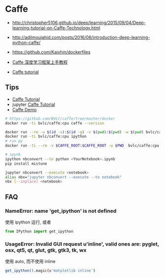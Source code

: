 # Caffe
* http://christopher5106.github.io/deep/learning/2015/09/04/Deep-learning-tutorial-on-Caffe-Technology.html
* http://adilmoujahid.com/posts/2016/06/introduction-deep-learning-python-caffe/
* https://github.com/Kaixhin/dockerfiles

* [Caffe 深度学习框架上手教程](http://suanfazu.com/t/caffe/281)
* [Caffe tutorial](http://tutorial.caffe.berkeleyvision.org/)
## Tips

* [Caffe Tutorial](http://caffe.berkeleyvision.org/tutorial/)
* jupyter [Caffe Tutorial](http://nbviewer.jupyter.org/github/BVLC/caffe/tree/master/examples/)
* [Caffe Demo](http://demo.caffe.berkeleyvision.org/)

```bash
# https://github.com/BVLC/caffe/tree/master/docker
docker run -ti bvlc/caffe:cpu caffe --version

docker run --rm -u $(id -u):$(id -g) -v $(pwd):$(pwd) -w $(pwd) bvlc/caffe:cpu caffe train --solver=example_solver.prototxt
docker run -ti bvlc/caffe:cpu ipython
# run py
docker run -ti --rm -v $CAFFE_ROOT:$CAFFE_ROOT -w $PWD  bvlc/caffe:cpu ipython

# ipynb
ipython nbconvert --to python <YourNotebook>.ipynb
pip install mistune

jupyter nbconvert --execute <notebook>
alias nbx="jupyter nbconvert --execute --to notebook"
nbx [--inplace] <notebook>
```

## FAQ

### NameError: name 'get_ipython' is not defined
使用 ipython 运行, 或者
```py
from IPython import get_ipython
```

### UsageError: Invalid GUI request u'inline', valid ones are: pyglet, osx, qt5, qt, glut, gtk, gtk3, tk, wx

使用 auto, 而不使用 inline

```bash
get_ipython().magic(u'matplotlib inline')
```

